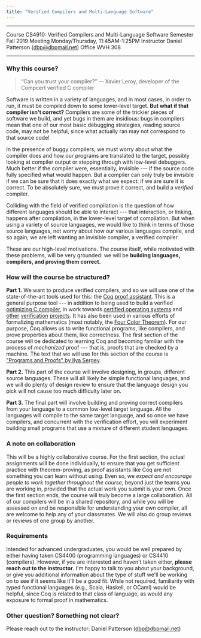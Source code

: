 ```yaml
---
title: "Verified Compilers and Multi-Language Software"
---
```


-------       -------
Course        CS4910: Verified Compilers and Multi-Language Software
Semester      Fall 2019
Meeting       Monday/Thursday, 11:45AM-1:25PM
Instructor    Daniel Patterson ([dbp@dbpmail.net](mailto:dbp@dbpmail.net))
Office        WVH 308
--------      ------


### **Why this course?**

> “Can you trust your compiler?” 
> &mdash; Xavier Leroy, developer of the Compcert verified C compiler

Software is written in a variety of languages, and in most cases, in order to
run, it must be compiled down to some lower-level target. **But what if that
compiler isn't correct?** Compilers are some of the trickier pieces of software
we build, and yet bugs in them are insidious: bugs in compilers mean that
one of our most basic debugging strategies, reading source code, may not be
helpful, since what actually ran may not correspond to that source code! 

In the presence of buggy compilers, we must worry about what the compiler does
and how our programs are translated to the target, possibly looking at compiler
output or stepping through with low-level debuggers. Much better if the compiler
were, essentially, invisible --- if the source code fully specified what would
happen. But a compiler can only truly be invisible if we can be sure that it
does exactly what we expect: if we are sure it is correct. To be absolutely
sure, we must prove it correct, and build a _verified_ compiler.

Colliding with the field of verified compilation is the question of how
different languages should be able to interact --- that interaction, or linking,
happens after compilation, in the lower-level target of compilation. But when
using a variety of source languages, we would like to think in terms of those
source languages, not worry about how our various languages compile, and so
again, we are left wanting an invisible compiler, a verified compiler.

These are our high-level motivations. The course itself, while motivated with
these problems, will be very grounded: we will be **building languages,
compilers, and proving them correct**.

### **How will the course be structured?**
**Part 1.** We want to produce verified compilers, and so we will use one of the
state-of-the-art tools used for this: the [Coq proof
assistant](https://coq.inria.fr/). This is a general purpose tool --- in
addition to being used to build a verified [optimizing C
compiler](http://compcert.inria.fr/), in work towards [certified operating
systems](http://flint.cs.yale.edu/certikos/) and
[other](http://verasco.imag.fr/wiki/Main_Page)
[verification](https://github.com/mit-plv/fiat-crypto)
[projects](https://jasmin-lang.github.io/). It has also been used in various
efforts of formalizing mathematics (most notably, the [Four Color
Theorem](https://en.wikipedia.org/wiki/Four_color_theorem)). For our purpose, Coq allows
us to write functional programs, like compilers, and prove properties about
them, like correctness. The
first section of the course will be dedicated to learning Coq and becoming
familiar with the process of _mechanized_ proof --- that is, proofs that are
checked by a machine. The text that we will use for this section of the course
is ["Programs and Proofs" by Ilya Sergey](https://ilyasergey.net/pnp).

**Part 2.** This part of the course will involve designing, in groups, different
source languages. These will all likely be simple functional languages, and we
will do plenty of design review to ensure that the language design you pick will
not cause too much difficulty later on.

**Part 3.** The final part will involve building and proving correct compilers
from your language to a common low-level target language. All the languages will
compile to the same target language, and so once we have compilers, and
concurrent with the verification effort, you will experiment building small
programs that use a mixture of different student languages.

### **A note on collaboration**
This will be a highly collaborative course. For the first section, the actual
assignments will be done individually, to ensure that you get sufficient
practice with theorem-proving, as proof assistants like Coq are not something
you can learn without using. Even so, we _expect and encourage people to work
together throughout the course_, beyond just the teams you are working in,
provided that the actual work you submit is your own. Once the first section
ends, the course will truly become a large collaboration. All of our compilers
will be in a shared repository, and while you will be assessed on and
be responsible for understanding your own compiler, all are welcome to help any
of your classmates. We will also do group reviews or reviews of one group by
another.


### **Requirements**
Intended for advanced undergraduates, you would be well prepared by either
having taken CS4400 (programming languages) or CS4410 (compilers). However, if
you are interested and haven't taken either, **please reach out to the
instructor**. I'm happy to talk to you about your background, or give you
additional information about the type of stuff we'll be working on to see if it
seems like it'll be a good fit. While not required, familiarity with typed
functional languages (e.g., Scala, Haskell, or OCaml) would be helpful, since
Coq is related to that class of language, as would any exposure to formal proof
in mathematics.


### **Other question? Something not clear?**

Please reach out to the instructor: Daniel Patterson ([dbp@dbpmail.net](mailto:dbp@dbpmail.net))

<br/><br/>
